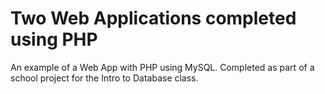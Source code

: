 # Two Web Applications completed using PHP

 An example of a Web App with PHP using MySQL.
 Completed as part of a school project for the Intro to Database class.

